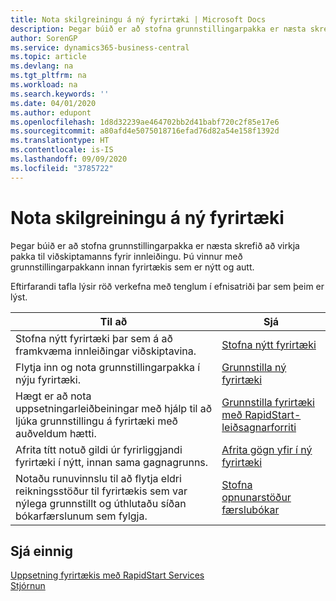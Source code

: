 ```yaml
---
title: Nota skilgreiningu á ný fyrirtæki | Microsoft Docs
description: Þegar búið er að stofna grunnstillingarpakka er næsta skrefið að virkja pakka til viðskiptamanns fyrir innleiðingu. Grunnstillingin er notuð með nýju auðu fyrirtæki.
author: SorenGP
ms.service: dynamics365-business-central
ms.topic: article
ms.devlang: na
ms.tgt_pltfrm: na
ms.workload: na
ms.search.keywords: ''
ms.date: 04/01/2020
ms.author: edupont
ms.openlocfilehash: 1d8d32239ae464702bb2d41babf720c2f85e17e6
ms.sourcegitcommit: a80afd4e5075018716efad76d82a54e158f1392d
ms.translationtype: HT
ms.contentlocale: is-IS
ms.lasthandoff: 09/09/2020
ms.locfileid: "3785722"
---
```

# <a name="apply-configurations-to-new-companies"></a>Nota skilgreiningu á ný fyrirtæki
Þegar búið er að stofna grunnstillingarpakka er næsta skrefið að virkja pakka til viðskiptamanns fyrir innleiðingu. Þú vinnur með grunnstillingarpakkann innan fyrirtækis sem er nýtt og autt.  

 Eftirfarandi tafla lýsir röð verkefna með tenglum í efnisatriði þar sem þeim er lýst.

|**Til að**|**Sjá**|  
|------------|-------------|  
|Stofna nýtt fyrirtæki þar sem á að framkvæma innleiðingar viðskiptavina.|[Stofna nýtt fyrirtæki](admin-how-to-create-a-new-company.md)|  
|Flytja inn og nota grunnstillingarpakka í nýju fyrirtæki.|[Grunnstilla ný fyrirtæki](admin-how-to-configure-new-companies.md)|  
|Hægt er að nota uppsetningarleiðbeiningar með hjálp til að ljúka grunnstillingu á fyrirtæki með auðveldum hætti.|[Grunnstilla fyrirtæki með RapidStart-leiðsagnarforriti](admin-how-to-configure-a-company-with-the-rapidstart-wizard.md)|
|Afrita títt notuð gildi úr fyrirliggjandi fyrirtæki í nýtt, innan sama gagnagrunns.|[Afrita gögn yfir í ný fyrirtæki](admin-how-to-copy-data-to-new-companies.md)|  
|Notaðu runuvinnslu til að flytja eldri reikningsstöður til fyrirtækis sem var nýlega grunnstillt og úthlutaðu síðan bókarfærslunum sem fylgja.|[Stofna opnunarstöður færslubókar](admin-how-to-create-journal-opening-balances.md)|  

## <a name="see-also"></a>Sjá einnig  
[Uppsetning fyrirtækis með RapidStart Services](admin-set-up-a-company-with-rapidstart.md)  
[Stjórnun](admin-setup-and-administration.md)
